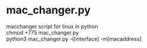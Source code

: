 # mac_changer.py  
macchanger script for linux in python  
chmod +775 mac_changer.py  
python3 mac_changer.py -i[interface] -m[macaddress]  
